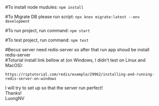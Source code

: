 #To install node mudules:
`npm install`

#To Migrate DB please run script:
`npx knex migrate:latest --env development`

#To run project, run command:
`npm start`

#To test project, run command:
`npm test`

#Becuz server need redis-server so after that run app shoud be install redis-server\
#Toturial install link bellow at (on Windows, I didn't test on Linux and MacOS): 
```
https://riptutorial.com/redis/example/29962/installing-and-running-redis-server-on-windows
```

I will try to set up so that the server run perfect!\
Thanks!\
LuongNV